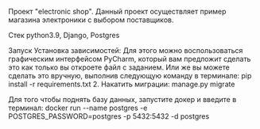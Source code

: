 Проект "electronic shop".
Данный проект осуществляет пример магазина электроники с выбором поставщиков.

Стек
python3.9, Django, Postgres

Запуск
Установка зависимостей: Для этого можно воспользоваться графическим интерфейсом PyCharm, который вам предложит сделать это как только вы откроете файл с заданием.
Или же вы можете сделать это вручную, выполнив следующую команду в терминале: pip install -r requirements.txt 2. Накатить миграции: manage.py migrate

Для того чтобы поднять базу данных, запустите докер и введите в терминал:
docker run --name postgres -e POSTGRES_PASSWORD=postgres -p 5432:5432 -d postgres

